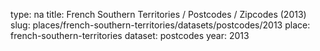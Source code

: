 type: na
title: French Southern Territories / Postcodes / Zipcodes (2013)
slug: places/french-southern-territories/datasets/postcodes/2013
place: french-southern-territories
dataset: postcodes
year: 2013
